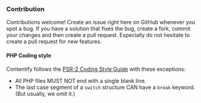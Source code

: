 
### Contribution

Contributions welcome! Create an issue right here on GitHub whenever you spot a bug. 
If you have a solution that fixes the bug, create a fork, commit your changes and then create a pull request.
Especially do not hesitate to create a pull request for new features.

#### PHP Coding style

Contentify follows the [PSR-2 Coding Style Guide](https://github.com/php-fig/fig-standards/blob/master/accepted/PSR-2-coding-style-guide.md) 
with these exceptions:

* All PHP files MUST NOT end with a single blank line.
* The last case segment of a `switch` structure CAN have a `break` keyword. (But usually, we omit it.)
